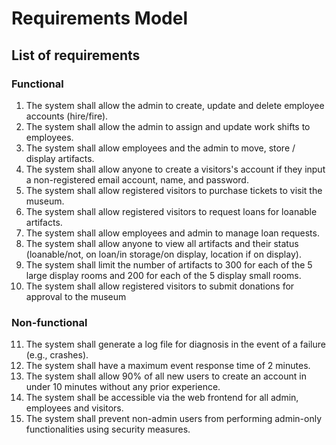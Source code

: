 # Requirements Model

## List of requirements

### Functional
1. The system shall allow the admin to create, update and delete employee accounts (hire/fire).
2. The system shall allow the admin to assign and update work shifts to employees.
3. The system shall allow employees and the admin to move, store / display artifacts.
4. The system shall allow anyone to create a visitors's account if they input a non-registered email account, name, and password.
5. The system shall allow registered visitors to purchase tickets to visit the museum.
6. The system shall allow registered visitors to request loans for loanable artifacts.
7. The system shall allow employees and admin to manage loan requests.
8. The system shall allow anyone to view all artifacts and their status (loanable/not, on loan/in storage/on display, location if on display).
9. The system shall limit the number of artifacts to 300 for each of the 5 large display rooms and 200 for each of the 5 display small rooms.
10. The system shall allow registered visitors to submit donations for approval to the museum


### Non-functional
11. The system shall generate a log file for diagnosis in the event of a failure (e.g., crashes).
12. The system shall have a maximum event response time of 2 minutes.
13. The system shall allow 90% of all new users to create an account in under 10 minutes without any prior experience.
14. The system shall be accessible via the web frontend for all admin, employees and visitors.
15. The system shall prevent non-admin users from performing admin-only functionalities using security measures.


